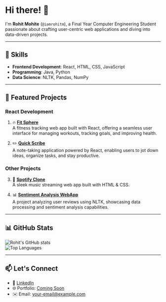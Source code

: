 # Hi there! 👋  
I'm **Rohit Mohite** (`@iamrohitm`), a Final Year Computer Engineering Student passionate about crafting user-centric web applications and diving into data-driven projects.  

---

## 🚀 Skills  
- **Frontend Development**: React, HTML, CSS, JavaScript  
- **Programming**: Java, Python  
- **Data Science**: NLTK, Pandas, NumPy  

---

## 🌟 Featured Projects  
### React Development  
1. 🔥 [**Fit Sphere**](#)  
   A fitness tracking web app built with React, offering a seamless user interface for managing workouts, tracking goals, and improving health.  

2. ✏️ [**Quick Scribe**](#)  
   A note-taking application powered by React, enabling users to jot down ideas, organize tasks, and stay productive.

### Other Projects  
3. 🎵 [**Spotify Clone**](#)  
   A sleek music streaming web app built with HTML & CSS.  

4. 📊 [**Sentiment Analysis WebApp**](#)  
   A project analyzing user reviews using NLTK, showcasing data processing and sentiment analysis capabilities.

---

## 📊 GitHub Stats  
![Rohit's GitHub stats](https://github-readme-stats.vercel.app/api?username=iamrohitm&show_icons=true&theme=radical)  
![Top Languages](https://github-readme-stats.vercel.app/api/top-langs/?username=iamrohitm&layout=compact&theme=radical)  

---

## 📫 Let's Connect  
- 💼 [LinkedIn](#)  
- 🌐 Portfolio: [Coming Soon]([#](https://www.linkedin.com/in/rohit-mohite-832792232/))  
- ✉️ Email: [your-email@example.com](mailto:rohitmohite.in@gmail.com)  


<!--
**iamrohitm/iamrohitm** is a ✨ _special_ ✨ repository because its `README.md` (this file) appears on your GitHub profile.

Here are some ideas to get you started:

- 🔭 I’m currently working on ...
- 🌱 I’m currently learning ...
- 👯 I’m looking to collaborate on ...
- 🤔 I’m looking for help with ...
- 💬 Ask me about ...
- 📫 How to reach me: ...
- 😄 Pronouns: ...
- ⚡ Fun fact: ...
-->
